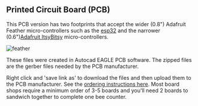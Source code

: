 ## Printed Circuit Board (PCB)

This PCB version has two footprints that accept the wider (0.8") Adafruit Feather micro-controllers such as the [esp32](https://www.adafruit.com/product/3405) and the narrower (0.6")[Adafruit ItsyBitsy](https://www.adafruit.com/category/1008) micro-controllers.

![feather](https://github.com/hydronics2/2019-easy-bee-counter/blob/master/pics/gerber_feather_2.PNG)

These files were created in Autocad EAGLE PCB software. The zipped files are the gerber files needed by the PCB manufacturer.

Right click and 'save link as' to download the files and then upload them to the PCB manufacturer. See the [ordering instructions here](https://github.com/hydronics2/2019-easy-bee-counter/tree/master/instructions/ordering_instructions). Most board shops require a minimum order of 3-5 boards and you'll need 2 boards to sandwich together to complete one bee counter.
